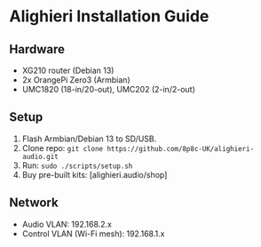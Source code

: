 # Alighieri Installation Guide

## Hardware
- XG210 router (Debian 13)
- 2x OrangePi Zero3 (Armbian)
- UMC1820 (18-in/20-out), UMC202 (2-in/2-out)

## Setup
1. Flash Armbian/Debian 13 to SD/USB.
2. Clone repo: `git clone https://github.com/8p8c-UK/alighieri-audio.git`
3. Run: `sudo ./scripts/setup.sh`
4. Buy pre-built kits: [alighieri.audio/shop]

## Network
- Audio VLAN: 192.168.2.x
- Control VLAN (Wi-Fi mesh): 192.168.1.x

